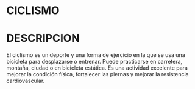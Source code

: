 # CICLISMO 

# DESCRIPCION 
El ciclismo es un deporte y una forma de ejercicio en la que se usa una bicicleta para desplazarse o entrenar. Puede practicarse en carretera, montaña, ciudad o en bicicleta estática. Es una actividad excelente para mejorar la condición física, fortalecer las piernas y mejorar la resistencia cardiovascular.